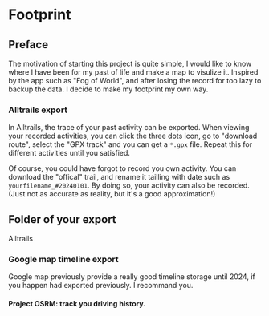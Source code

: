 # Footprint

## Preface

The motivation of starting this project is quite simple, I would like to know where I have been for my past of life and make a map to visulize it. 
Inspired by the app such as "Fog of World", and after losing the record for too lazy to backup the data. I decide to make my footprint my own way.

### Alltrails export

In Alltrails, the trace of your past activity can be exported. 
When viewing your recorded activities, you can click the three dots icon, go to "download route", select the "GPX track" and you can get a `*.gpx` file. 
Repeat this for different activities until you satisfied.

Of course, you could have forgot to record you own activity. You can download the "offical" trail, and rename it tailling with date such as `yourfilename_#20240101`. 
By doing so, your activity can also be recorded. (Just not as accurate as reality, but it's a good approximation!)

Folder of your export
---------------------


Alltrails

### Google map timeline export

Google map previously provide a really good timeline storage until 2024, if you happen had exported previously. I recommand you.

#### Project OSRM: track you driving history.

